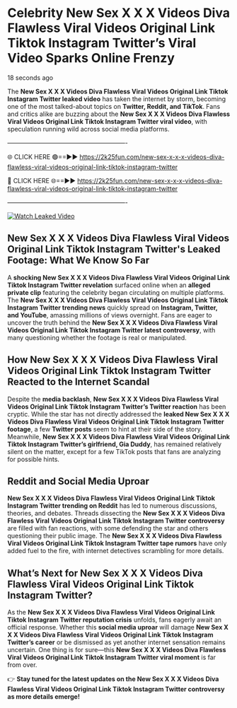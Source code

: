 # Celebrity New Sex X X X Videos Diva Flawless Viral Videos Original Link Tiktok Instagram Twitter’s Viral Video Sparks Online Frenzy

18 seconds ago

The **New Sex X X X Videos Diva Flawless Viral Videos Original Link Tiktok Instagram Twitter leaked video** has taken the internet by storm, becoming one of the most talked-about topics on **Twitter, Reddit, and TikTok**. Fans and critics alike are buzzing about the **New Sex X X X Videos Diva Flawless Viral Videos Original Link Tiktok Instagram Twitter viral video**, with speculation running wild across social media platforms.

———————————————————-

🌐 CLICK HERE 🟢==►► https://2k25fun.com/new-sex-x-x-x-videos-diva-flawless-viral-videos-original-link-tiktok-instagram-twitter

🔴 CLICK HERE 🌐==►► https://2k25fun.com/new-sex-x-x-x-videos-diva-flawless-viral-videos-original-link-tiktok-instagram-twitter

———————————————————-

[![Watch Leaked Video](https://miro.medium.com/v2/resize:fit:828/format:webp/1*cilzJN44JGOrTw9NJCrNHA.gif "Watch Leaked Video")](https://2k25fun.com/new-sex-x-x-x-videos-diva-flawless-viral-videos-original-link-tiktok-instagram-twitter)

## **New Sex X X X Videos Diva Flawless Viral Videos Original Link Tiktok Instagram Twitter's Leaked Footage: What We Know So Far**  
A **shocking New Sex X X X Videos Diva Flawless Viral Videos Original Link Tiktok Instagram Twitter revelation** surfaced online when an **alleged private clip** featuring the celebrity began circulating on multiple platforms. The **New Sex X X X Videos Diva Flawless Viral Videos Original Link Tiktok Instagram Twitter trending news** quickly spread on **Instagram, Twitter, and YouTube**, amassing millions of views overnight. Fans are eager to uncover the truth behind the **New Sex X X X Videos Diva Flawless Viral Videos Original Link Tiktok Instagram Twitter latest controversy**, with many questioning whether the footage is real or manipulated.  

## **How New Sex X X X Videos Diva Flawless Viral Videos Original Link Tiktok Instagram Twitter Reacted to the Internet Scandal**  
Despite the **media backlash**, **New Sex X X X Videos Diva Flawless Viral Videos Original Link Tiktok Instagram Twitter’s Twitter reaction** has been cryptic. While the star has not directly addressed the **leaked New Sex X X X Videos Diva Flawless Viral Videos Original Link Tiktok Instagram Twitter footage**, a few **Twitter posts** seem to hint at their side of the story. Meanwhile, **New Sex X X X Videos Diva Flawless Viral Videos Original Link Tiktok Instagram Twitter’s girlfriend, Gia Duddy**, has remained relatively silent on the matter, except for a few TikTok posts that fans are analyzing for possible hints.  

## **Reddit and Social Media Uproar**  
**New Sex X X X Videos Diva Flawless Viral Videos Original Link Tiktok Instagram Twitter trending on Reddit** has led to numerous discussions, theories, and debates. Threads dissecting the **New Sex X X X Videos Diva Flawless Viral Videos Original Link Tiktok Instagram Twitter controversy** are filled with fan reactions, with some defending the star and others questioning their public image. The **New Sex X X X Videos Diva Flawless Viral Videos Original Link Tiktok Instagram Twitter tape rumors** have only added fuel to the fire, with internet detectives scrambling for more details.  

## **What’s Next for New Sex X X X Videos Diva Flawless Viral Videos Original Link Tiktok Instagram Twitter?**  
As the **New Sex X X X Videos Diva Flawless Viral Videos Original Link Tiktok Instagram Twitter reputation crisis** unfolds, fans eagerly await an official response. Whether this **social media uproar** will damage **New Sex X X X Videos Diva Flawless Viral Videos Original Link Tiktok Instagram Twitter’s career** or be dismissed as yet another internet sensation remains uncertain. One thing is for sure—this **New Sex X X X Videos Diva Flawless Viral Videos Original Link Tiktok Instagram Twitter viral moment** is far from over.  

👉 **Stay tuned for the latest updates on the New Sex X X X Videos Diva Flawless Viral Videos Original Link Tiktok Instagram Twitter controversy as more details emerge!**  